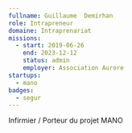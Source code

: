 ```yaml
---
fullname: Guillaume  Demirhan
role: Intrapreneur 
domaine: Intraprenariat
missions:
  - start: 2019-06-26
    end: 2023-12-12
    status: admin
    employer: Association Aurore
startups:
  - mano
badges:
  - segur
---
```


Infirmier / Porteur du projet MANO 
